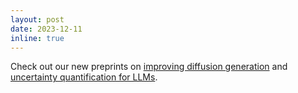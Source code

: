 ```yaml
---
layout: post
date: 2023-12-11
inline: true
---
```


Check out our new preprints on [improving diffusion generation](https://arxiv.org/abs/2312.06038) and [uncertainty quantification for LLMs](https://arxiv.org/abs/2311.08718).